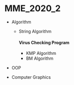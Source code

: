 # MME_2020_2
* Algorithm
  * String Algorithm
    #### Virus Checking Program
    * KMP Algorithm
    * BM Algorithm

* OOP
* Computer Graphics
